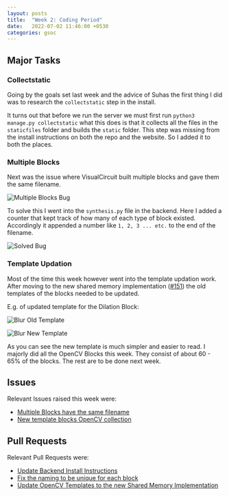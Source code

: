 ```yaml
---
layout: posts
title:  "Week 2: Coding Period"
date:   2022-07-02 11:46:00 +0530
categories: gsoc
---
```


## Major Tasks

### Collectstatic
Going by the goals set last week and the advice of Suhas the first thing I did was to research the `collectstatic` step in the install.

It turns out that before we run the server we must first run `python3 manage.py collectstatic` what this does is that it collects all the files in the `staticfiles` folder and builds the `static` folder. This step was missing from the install instructions on both the repo and the website. So I added it to both the places.

### Multiple Blocks
Next was the issue where VisualCircuit built multiple blocks and gave them the same filename.

![Multiple Blocks Bug](/gsoc2022-Toshan_Luktuke/assets/same_name_bug.png)

To solve this I went into the `synthesis.py` file in the backend. Here I added a counter that kept track of how many of each type of block existed. Accordingly it appended a number like `1, 2, 3 ... etc.` to the end of the filename.

![Solved Bug](/gsoc2022-Toshan_Luktuke/assets/fixed_same_name_bug.png)

### Template Updation

Most of the time this week however went into the template updation work. After moving to the new shared memory implementation ([#151](https://github.com/JdeRobot/VisualCircuit/pull/151)) the old templates of the blocks needed to be updated.

E.g. of updated template for the Dilation Block:

![Blur Old Template](/gsoc2022-Toshan_Luktuke/assets/dilation_old.png)

![Blur New Template](/gsoc2022-Toshan_Luktuke/assets/dilation_new.png)

As you can see the new template is much simpler and easier to read. I majorly did all the OpenCV Blocks this week. They consist of about 60 - 65% of the blocks. The rest are to be done next week.

## Issues
Relevant Issues raised this week were:
- [Multiple Blocks have the same filename](https://github.com/JdeRobot/VisualCircuit/issues/157)
- [New template blocks OpenCV collection](https://github.com/JdeRobot/VisualCircuit/issues/161)
## Pull Requests
Relevant Pull Requests were:
- [Update Backend Install Instructions](https://github.com/JdeRobot/VisualCircuit/pull/156)
- [Fix the naming to be unique for each block](https://github.com/JdeRobot/VisualCircuit/pull/158)
- [Update OpenCV Templates to the new Shared Memory Implementation](https://github.com/JdeRobot/VisualCircuit/pull/162)
